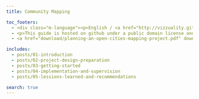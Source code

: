 ```yaml
---
title: Community Mapping

toc_footers:
  - <div class="m-language"><p>English / <a href="http://vizzuality.github.io/community-mapping-es/">Español</a></p></div>
  - <p>This guide is hosted on github under a public domain license and is welcoming new content and case studies through pull request or issues. The original work is a product of <a target="_blank"  href="https://www.gfdrr.org/opendri">GFDRR OpenDRI</a> in partnership with <a target="_blank" href="https://hotosm.org">HOT</a>.</p>
  - <a href="download/planning-an-open-cities-mapping-project.pdf" download="planning-an-open-cities-mapping-project.pdf" class="btn -white">Download PDF</a>

includes:
  - posts/01-introduction
  - posts/02-project-design-preparation
  - posts/03-getting-started
  - posts/04-implementation-and-supervision
  - posts/05-lessions-learned-and-recommendations

search: true
---
```

